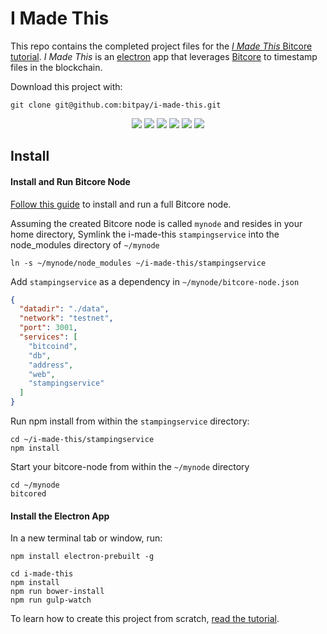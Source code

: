 # I Made This

This repo contains the completed project files for the [*I Made This* Bitcore tutorial](https://bitcore.io/guides/i-made-this). *I Made This* is an [electron](http://electron.atom.io) app that leverages [Bitcore](https://bitcore.io) to timestamp files in the blockchain.

Download this project with:

`git clone git@github.com:bitpay/i-made-this.git`

<p align="center">
  <img src="/screenshots/upload.png" />
  <img src="/screenshots/uploaded.png" />
  <img src="/screenshots/awaiting.png" />
  <img src="/screenshots/stamped.png" />
  <img src="/screenshots/confirming.png" />
  <img src="/screenshots/already-stamped.png" />
</p>

## Install

#### Install and Run Bitcore Node
[Follow this guide](https://bitcore.io/guides/full-node) to install and run a full Bitcore node.

Assuming the created Bitcore node is called `mynode` and resides in your home directory, Symlink the i-made-this `stampingservice` into the node_modules directory of `~/mynode`

```
ln -s ~/mynode/node_modules ~/i-made-this/stampingservice
```

Add `stampingservice` as a dependency in `~/mynode/bitcore-node.json`

```json
{
  "datadir": "./data",
  "network": "testnet",
  "port": 3001,
  "services": [
    "bitcoind",
    "db",
    "address",
    "web",
    "stampingservice"
  ]
}
```

Run npm install from within the `stampingservice` directory:

```
cd ~/i-made-this/stampingservice
npm install
```

Start your bitcore-node from within the ```~/mynode``` directory

```
cd ~/mynode
bitcored
```

#### Install the Electron App

In a new terminal tab or window, run:
```
npm install electron-prebuilt -g

cd i-made-this
npm install
npm run bower-install
npm run gulp-watch
```

To learn how to create this project from scratch, [read the tutorial](https://bitcore.io/guides/i-made-this).
